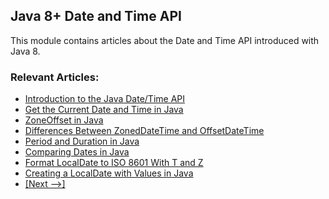 ## Java 8+ Date and Time API 

This module contains articles about the Date and Time API introduced with Java 8.

### Relevant Articles: 
- [Introduction to the Java Date/Time API](https://www.baeldung.com/java-8-date-time-intro)
- [Get the Current Date and Time in Java](https://www.baeldung.com/current-date-time-and-timestamp-in-java-8)
- [ZoneOffset in Java](https://www.baeldung.com/java-zone-offset)
- [Differences Between ZonedDateTime and OffsetDateTime](https://www.baeldung.com/java-zoneddatetime-offsetdatetime)
- [Period and Duration in Java](http://www.baeldung.com/java-period-duration)
- [Comparing Dates in Java](https://www.baeldung.com/java-comparing-dates)
- [Format LocalDate to ISO 8601 With T and Z](https://www.baeldung.com/java-format-localdate-iso-8601-t-z)
- [Creating a LocalDate with Values in Java](https://www.baeldung.com/java-creating-localdate-with-values)
- [[Next -->]](/core-java-modules/core-java-datetime-java8-2)

